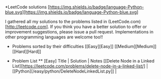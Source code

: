 *LeetCode solutions
[https://img.shields.io/badge/language-Python-blue.svg][https://img.shields.io/badge/language-Python-blue.svg]

I gathered all my solutions to the problems listed in (LeetCode.com)[http://leetcode.com]. If you think you have a better solution to offer or improvement suggestions, please issue a pull request. Implementations in other programming languages are welcome too!!

* Problems sorted by their difficulties
[[Easy][Easy]]
[[Medium][Medium]]
[[Hard][Hard]]

* Problem List
** [Easy]
Title | Solution | Notes
[[Delete Node in a Linked List][https://leetcode.com/problems/delete-node-in-a-linked-list/] | [[Python][/easy/python/DeleteNodeLinkedList.py]] |


